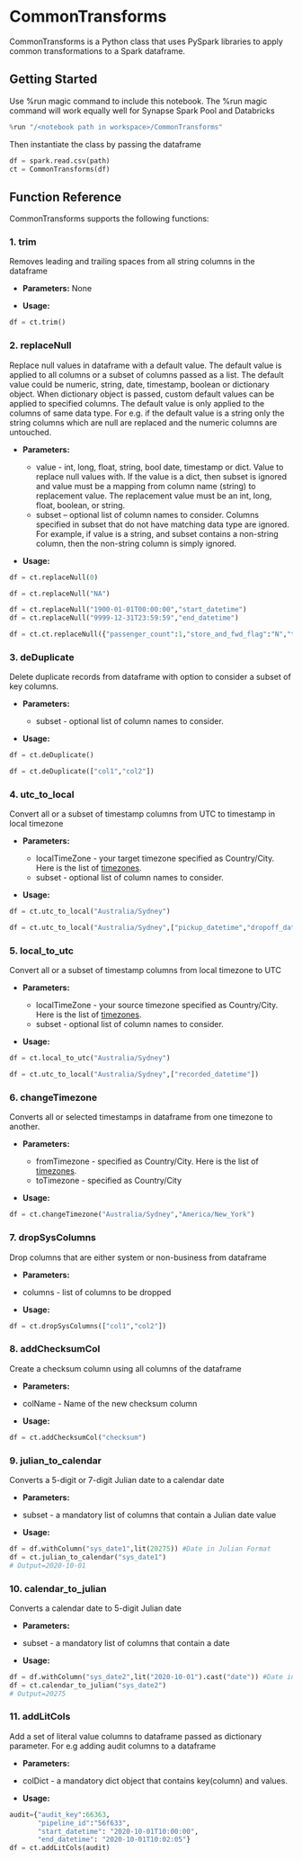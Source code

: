 # CommonTransforms

CommonTransforms is a Python class that uses PySpark libraries to apply common transformations to a Spark dataframe. 

## Getting Started
Use %run magic command to include this notebook. The %run magic command will work equally well for Synapse Spark Pool and Databricks
```python
%run "/<notebook path in workspace>/CommonTransforms"
```
Then instantiate the class by passing the dataframe
```python
df = spark.read.csv(path)
ct = CommonTransforms(df)
```

## Function Reference
CommonTransforms supports the following functions:

### 1. trim
Removes leading and trailing spaces from all string columns in the dataframe

  * **Parameters:** None  

  * **Usage:**
```python
df = ct.trim()
```
### 2. replaceNull
Replace null values in dataframe with a default value. The default value is applied to all columns or a subset of columns passed as a list. The default value could be numeric, string, date, timestamp, boolean or dictionary object. When dictionary object is passed, custom default values can be applied to specified columns. The default value is only applied to the columns of same data type. For e.g. if the default value is a string only the string columns which are null are replaced and the numeric columns are untouched.

  * **Parameters:**
    * value - int, long, float, string, bool date, timestamp or dict. Value to replace null values with. If the value is a dict, then subset is ignored and value must be a mapping from column name (string) to replacement value. The replacement value must be an int, long, float, boolean, or string.
    * subset – optional list of column names to consider. Columns specified in subset that do not have matching data type are ignored. For example, if value is a string, and subset contains a non-string column, then the non-string column is simply ignored.

  * **Usage:**
```python
df = ct.replaceNull(0)
```
```python
df = ct.replaceNull("NA")
```

```python
df = ct.replaceNull("1900-01-01T00:00:00","start_datetime")
df = ct.replaceNull("9999-12-31T23:59:59","end_datetime")
```

```python
df = ct.ct.replaceNull({"passenger_count":1,"store_and_fwd_flag":"N","tip_amount":0})
```
### 3. deDuplicate
Delete duplicate records from dataframe with option to consider a subset of key columns.

  * **Parameters:**
    * subset - optional list of column names to consider.
    
  * **Usage:**
```python
df = ct.deDuplicate()
```

```python
df = ct.deDuplicate(["col1","col2"])
```
### 4. utc_to_local
Convert all or a subset of timestamp columns from UTC to timestamp in local timezone

  * **Parameters:**
    * localTimeZone - your target timezone specified as Country/City. Here is the list of [timezones](https://en.wikipedia.org/wiki/List_of_tz_database_time_zones).
    * subset - optional list of column names to consider.
    
  * **Usage:**
```python
df = ct.utc_to_local("Australia/Sydney")
```
```python
df = ct.utc_to_local("Australia/Sydney",["pickup_datetime","dropoff_datetime"])
```
### 5. local_to_utc
Convert all or a subset of timestamp columns from local timezone to UTC 

  * **Parameters:**
    * localTimeZone - your source timezone specified as Country/City. Here is the list of [timezones](https://en.wikipedia.org/wiki/List_of_tz_database_time_zones).
    * subset - optional list of column names to consider.
    
  * **Usage:**
```python
df = ct.local_to_utc("Australia/Sydney")
```
```python
df = ct.utc_to_local("Australia/Sydney",["recorded_datetime"])
```
### 6. changeTimezone
Converts all or selected timestamps in dataframe from one timezone to another.

  * **Parameters:**
    * fromTimezone - specified as Country/City. Here is the list of [timezones](https://en.wikipedia.org/wiki/List_of_tz_database_time_zones).
    * toTimezone -  specified as Country/City

  * **Usage:**
```python
df = ct.changeTimezone("Australia/Sydney","America/New_York")
```
### 7. dropSysColumns
Drop columns that are either system or non-business from dataframe

  * **Parameters:**
   * columns - list of columns to be dropped
   
  * **Usage:**
```python
df = ct.dropSysColumns(["col1","col2"])
```
### 8. addChecksumCol
Create a checksum column using all columns of the dataframe

  * **Parameters:**
   * colName - Name of the new checksum column
   
  * **Usage:**
```python
df = ct.addChecksumCol("checksum")
```
### 9. julian_to_calendar
Converts a 5-digit or 7-digit Julian date to a calendar date

  * **Parameters:**
   * subset - a mandatory list of columns that contain a Julian date value
   
  * **Usage:**
```python
df = df.withColumn("sys_date1",lit(20275)) #Date in Julian Format
df = ct.julian_to_calendar("sys_date1")
# Output=2020-10-01
```

### 10. calendar_to_julian
Converts a calendar date to 5-digit Julian date

  * **Parameters:**
   * subset - a mandatory list of columns that contain a date
   
  * **Usage:**
```python
df = df.withColumn("sys_date2",lit("2020-10-01").cast("date")) #Date in Gregorian Format
df = ct.calendar_to_julian("sys_date2")
# Output=20275
```

### 11. addLitCols
Add a set of literal value columns to dataframe passed as dictionary parameter. For e.g adding audit columns to a dataframe  

  * **Parameters:**
   * colDict - a mandatory dict object that contains key(column) and values.
   
  * **Usage:**
```python
audit={"audit_key":66363,
       "pipeline_id":"56f633",
       "start_datetime": "2020-10-01T10:00:00",
       "end_datetime": "2020-10-01T10:02:05"}
df = ct.addLitCols(audit)
```
